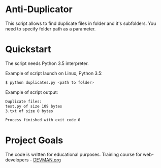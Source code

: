 # Anti-Duplicator

This script allows to find duplicate files in folder and it's subfolders.
You need to specify folder path as a parameter. 

# Quickstart

The script needs Python 3.5 interpreter.

Example of script launch on Linux, Python 3.5:

```bash
$ python duplicates.py <path to folder>
```

Example of script output:

```bash
Duplicate files:
test.py of size 109 bytes
3.txt of size 0 bytes

Process finished with exit code 0
```
# Project Goals

The code is written for educational purposes. Training course for web-developers - [DEVMAN.org](https://devman.org)
